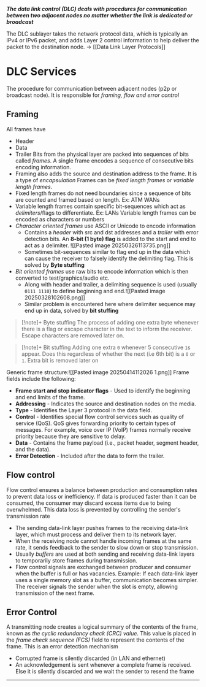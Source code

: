 ***The data link control (DLC) deals with procedures for communication between two adjacent nodes no matter whether the link is dedicated or broadcast***

The DLC sublayer takes the network protocol data, which is typically an IPv4 or IPv6 packet, and adds Layer 2 control information to help deliver the packet to the destination node.
→ [[Data Link Layer Protocols]]
# DLC Services
The procedure for communication between adjacent nodes (p2p or broadcast node). It is responsible for *framing, flow and error control*
## Framing
All frames have
- Header
- Data
- Trailer
Bits from the physical layer are packed into sequences of bits called *frames*. A single frame encodes a sequence of consecutive bits encoding information.
- Framing also adds the source and destination address to the frame. It is a type of *encapsulation*
Frames can be *fixed length frames* or *variable length frames*.
- Fixed length frames do not need boundaries since a sequence of bits are counted and framed based on length. Ex: ATM WANs
- Variable length frames contain specific bit-sequences which act as *delimiters*/flags to differentiate. Ex: LANs
Variable length frames can be encoded as characters or numbers
- *Character oriented frames* use ASCII or Unicode to encode information
	- Contains a *header* with src and dst addresses and a *trailer* with error detection bits. An **8-bit (1 byte) flag** is added to the start and end to act as a delimiter. ![[Pasted image 20250326113735.png]]
	- Sometimes bit-sequences similar to flag end up in the data which can cause the receiver to falsely identify the delimiting flag. This is solved by **Byte stuffing**
- *Bit oriented frames* use raw bits to encode information which is then converted to test/graphics/audio etc.
	- Along with header and trailer, a delimiting sequence is used (usually `0111 1110`) to define beginning and end.![[Pasted image 20250328102608.png]]
	- Similar problem is encountered here where delimiter sequence may end up in data, solved by **bit stuffing**

>[!note]+  Byte stuffing
>The process of adding one extra byte whenever there is a flag or escape character in the text to inform the receiver. Escape characters are removed later on.

>[!note]+ Bit stuffing
>Adding one extra `0` whenever 5 consecutive `1`s  appear. Does this regardless of whether the next (i.e 6th bit) is a `0` or `1`. Extra bit is removed later on

Generic frame structure:![[Pasted image 20250414112026 1.png]]
Frame fields include the following:
- **Frame start and stop indicator flags** - Used to identify the beginning and end limits of the frame.
- **Addressing** - Indicates the source and destination nodes on the media.
- **Type** - Identifies the Layer 3 protocol in the data field.
- **Control** - Identifies special flow control services such as quality of service (QoS). QoS gives forwarding priority to certain types of messages. For example, voice over IP (VoIP) frames normally receive priority because they are sensitive to delay.
- **Data** - Contains the frame payload (i.e., packet header, segment header, and the data).
- **Error Detection** - Included after the data to form the trailer.

## Flow control
Flow control ensures a balance between production and consumption rates to prevent data loss or inefficiency. If data is produced faster than it can be consumed, the consumer may discard excess items due to being overwhelmed. This data loss is prevented by controlling the sender's transmission rate
- The sending data-link layer pushes frames to the receiving data-link layer, which must process and deliver them to its network layer.
- When the receiving node cannot handle incoming frames at the same rate, it sends feedback to the sender to slow down or stop transmission.
- Usually *buffers* are used at both sending and receiving data-link layers to temporarily store frames during transmission.
- Flow control signals are exchanged between producer and consumer when the buffer is full or has vacancies.
Example: If each data-link layer uses a single memory slot as a buffer, communication becomes simpler. The receiver signals the sender when the slot is empty, allowing transmission of the next frame.
## Error Control
A transmitting node creates a logical summary of the contents of the frame, known as *the cyclic redundancy check (CRC) value*. This value is placed in the *frame check sequence (FCS)* field to represent the contents of the frame. This is an error detection mechanism
- Corrupted frame is silently discarded (in LAN and ethernet)
- An acknowledgement is sent whenever a complete frame is received. Else it is silently discarded and we wait the sender to resend the frame
---

